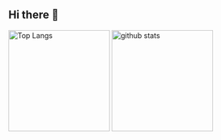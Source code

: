 ## Hi there 👋
<p align="left"> 
  <img alt="Top Langs" height="200px" src="https://github-readme-stats.vercel.app/api/top-langs/?username=sui8&show_icons=true&theme=tokyonight" />
  <img alt="github stats" height="200px" src="https://github-readme-stats.vercel.app/api?username=sui8&theme=tokyonight&show_icons=true" />
</p>
<!--
**sui8/sui8** is a ✨ _special_ ✨ repository because its `README.md` (this file) appears on your GitHub profile.

Here are some ideas to get you started:

- 🔭 I’m currently working on ...
- 🌱 I’m currently learning ...
- 👯 I’m looking to collaborate on ...
- 🤔 I’m looking for help with ...
- 💬 Ask me about ...
- 📫 How to reach me: ...
- 😄 Pronouns: ...
- ⚡ Fun fact: ...
-->
